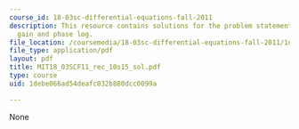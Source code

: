 ```yaml
---
course_id: 18-03sc-differential-equations-fall-2011
description: This resource contains solutions for the problem statements related to
  gain and phase log.
file_location: /coursemedia/18-03sc-differential-equations-fall-2011/1debe066ad54deafc032b880dcc0099a_MIT18_03SCF11_rec_10s15_sol.pdf
file_type: application/pdf
layout: pdf
title: MIT18_03SCF11_rec_10s15_sol.pdf
type: course
uid: 1debe066ad54deafc032b880dcc0099a

---
```

None
